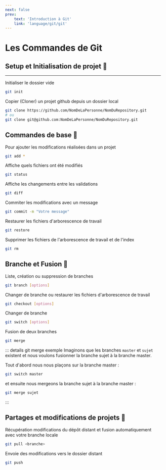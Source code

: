```yaml
---
next: false
prev: 
    text: 'Introduction à Git'
    link: 'language/git/git'
---
```


# Les Commandes de Git

## Setup et Initialisation de projet 📖
---
Initialiser le dossier vide <a href="https://git-scm.com/docs/git-init"><Badge type="tip" text="Documentation" /></a>
```sh
git init
```

Copier (Cloner) un projet github depuis un dossier local <a href="https://git-scm.com/docs/git-clone"><Badge type="tip" text="Documentation" /></a>
```sh
git clone https://github.com/NomDeLaPersonne/NomDuRepository.git
# ou
git clone git@github.com:NomDeLaPersonne/NomDuRepository.git
```

## Commandes de base 🧰

Pour ajouter les modifications réalisées dans un projet <a href="https://git-scm.com/docs/git-add"><Badge type="tip" text="Documentation" /></a>

```sh
git add *
```
Affiche quels fichiers ont été modifiés <a href="https://git-scm.com/docs/git-status"><Badge type="tip" text="Documentation" /></a>

```sh
git status
```

Affiche les changements entre les validations <a href="https://git-scm.com/docs/git-diff"><Badge type="tip" text="Documentation" /></a>

```sh
git diff
```

Commiter les modifications avec un message <a href="https://git-scm.com/docs/git-commit"><Badge type="tip" text="Documentation" /></a>

```sh
git commit -m "Votre message"
```

Restaurer les fichiers d'arborescence de travail <a href="https://git-scm.com/docs/git-restore"><Badge type="tip" text="Documentation" /></a>

```sh
git restore
```

Supprimer les fichiers de l'arborescence de travail et de l'index <a href="https://git-scm.com/docs/git-rm"><Badge type="tip" text="Documentation" /></a>

```sh
git rm
```

## Branche et Fusion 🔀

Liste, création ou suppression de branches <a href="https://git-scm.com/docs/git-branch"><Badge type="tip" text="Documentation" /></a>

```sh
git branch [options]
```

Changer de branche ou restaurer les fichiers d'arborescence de travail <a href="https://git-scm.com/docs/git-checkout"><Badge type="tip" text="Documentation" /></a>

```sh
git checkout [options]
```

Changer de branche <a href="https://git-scm.com/docs/git-switch"><Badge type="tip" text="Documentation" /></a>

```sh
git switch [options]
```

Fusion de deux branches<a href="https://git-scm.com/docs/git-merge"><Badge type="tip" text="Documentation" /></a>

```sh
git merge
```

::: details git merge exemple
Imaginons que les branches ``master`` et ``sujet`` existent et nous voulons fusionner la branche sujet à la branche master.

Tout d'abord nous nous plaçons sur la branche master :
```sh
git switch master
```

et ensuite nous mergeons la branche sujet à la branche master :

```sh
git merge sujet
```
:::

## Partages et modifications de projets 📢

Récupération modifications du dépôt distant et fusion automatiquement avec votre branche locale <a href="https://git-scm.com/docs/git-pull"><Badge type="tip" text="Documentation" /></a>

```sh
git pull <branche>
```

Envoie des modifications vers le dossier distant <a href="https://git-scm.com/docs/git-push"><Badge type="tip" text="Documentation" /></a>

```sh
git push
```
